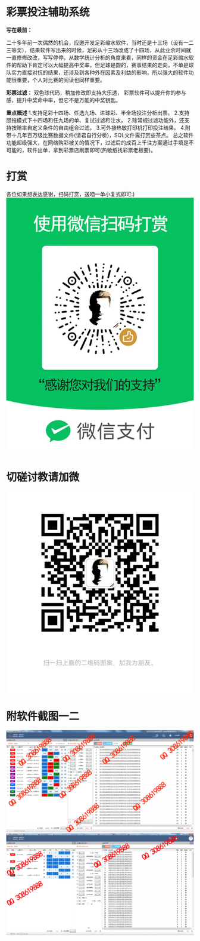# 彩票投注辅助系统

**写在最前：**

二十多年前一次偶然的机会，应邀开发足彩缩水软件，当时还是十三场（设有一二三等奖），结果软件写出来的时候，足彩从十三场改成了十四场，从此业余时间就一直修修改改，写写停停。从数学统计分析的角度来看，同样的资金在足彩缩水软件的帮助下肯定可以大幅提高中奖率，但足球是圆的，赛事结果的走向，不单是球队实力直接对抗的结果，还涉及到各种外在因素及利益的影响，所以强大的软件功能很重要，个人对比赛的阅读也同样重要。

**彩票过滤：**
双色球代码，稍加修改即支持大乐透， 彩票软件可以提升你的参与感，提升中奖命中率，但它不是万能的中奖钥匙。

**重点概述**
1.支持足彩十四场、任选九场、进球彩、半全场投注分析出票。
2.支持胆拖模式下十四场和任九场的单、复试过滤和注水。
2.除常规过滤功能外，还支持按赔率自定义条件的自由组合过滤。
3.可外接热敏打印机打印投注结果。
4.附带十几年百万级比赛数据文件(请君自行分析)，SQL文件需打赏些茶点。
总之软件功能超级强大，在网络购彩被关的情况下，过滤后的成百上千注方案通过手填是不可能的，软件出单，拿到彩票店刷票即可(热敏纸找彩票老板要)。

# 打赏
各位如果想表达感谢，扫码打赏，送咱一单小复式即可:)
![打赏码](images/dashang.png)

# 切磋讨教请加微
![二维码名片](images/weixinhao.png)

# 附软件截图一二
![足彩](images/zucai.png)
![进球彩](images/jinqiucai.png)

